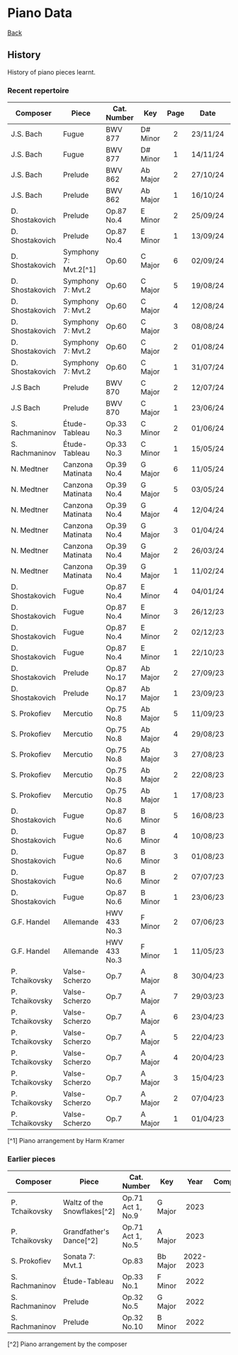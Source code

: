 # Piano Data

[Back](README.md)

## History

History of piano pieces learnt.

### Recent repertoire

|    Composer     |         Piece         | Cat. Number  |   Key    | Page  |   Date   | Maintained |
| --------------- | --------------------- | ------------ | -------- | :---: | :------: | :--------: |
| J.S. Bach       | Fugue                 | BWV 877      | D# Minor |   2   | 23/11/24 |     *      |
| J.S. Bach       | Fugue                 | BWV 877      | D# Minor |   1   | 14/11/24 |     *      |
| J.S. Bach       | Prelude               | BWV 862      | Ab Major |   2   | 27/10/24 |     *      |
| J.S. Bach       | Prelude               | BWV 862      | Ab Major |   1   | 16/10/24 |     *      |
| D. Shostakovich | Prelude               | Op.87 No.4   | E Minor  |   2   | 25/09/24 |     *      |
| D. Shostakovich | Prelude               | Op.87 No.4   | E Minor  |   1   | 13/09/24 |     *      |
| D. Shostakovich | Symphony 7: Mvt.2[^1] | Op.60        | C Major  |   6   | 02/09/24 |            |
| D. Shostakovich | Symphony 7: Mvt.2     | Op.60        | C Major  |   5   | 19/08/24 |            |
| D. Shostakovich | Symphony 7: Mvt.2     | Op.60        | C Major  |   4   | 12/08/24 |            |
| D. Shostakovich | Symphony 7: Mvt.2     | Op.60        | C Major  |   3   | 08/08/24 |            |
| D. Shostakovich | Symphony 7: Mvt.2     | Op.60        | C Major  |   2   | 01/08/24 |            |
| D. Shostakovich | Symphony 7: Mvt.2     | Op.60        | C Major  |   1   | 31/07/24 |            |
| J.S Bach        | Prelude               | BWV 870      | C Major  |   2   | 12/07/24 |     *      |
| J.S Bach        | Prelude               | BWV 870      | C Major  |   1   | 23/06/24 |     *      |
| S. Rachmaninov  | Étude-Tableau         | Op.33 No.3   | C Minor  |   2   | 01/06/24 |            |
| S. Rachmaninov  | Étude-Tableau         | Op.33 No.3   | C Minor  |   1   | 15/05/24 |            |
| N. Medtner      | Canzona Matinata      | Op.39 No.4   | G Major  |   6   | 11/05/24 |            |
| N. Medtner      | Canzona Matinata      | Op.39 No.4   | G Major  |   5   | 03/05/24 |            |
| N. Medtner      | Canzona Matinata      | Op.39 No.4   | G Major  |   4   | 12/04/24 |            |
| N. Medtner      | Canzona Matinata      | Op.39 No.4   | G Major  |   3   | 01/04/24 |            |
| N. Medtner      | Canzona Matinata      | Op.39 No.4   | G Major  |   2   | 26/03/24 |            |
| N. Medtner      | Canzona Matinata      | Op.39 No.4   | G Major  |   1   | 11/02/24 |            |
| D. Shostakovich | Fugue                 | Op.87 No.4   | E Minor  |   4   | 04/01/24 |     *      |
| D. Shostakovich | Fugue                 | Op.87 No.4   | E Minor  |   3   | 26/12/23 |     *      |
| D. Shostakovich | Fugue                 | Op.87 No.4   | E Minor  |   2   | 02/12/23 |     *      |
| D. Shostakovich | Fugue                 | Op.87 No.4   | E Minor  |   1   | 22/10/23 |     *      |
| D. Shostakovich | Prelude               | Op.87 No.17  | Ab Major |   2   | 27/09/23 |            |
| D. Shostakovich | Prelude               | Op.87 No.17  | Ab Major |   1   | 23/09/23 |            |
| S. Prokofiev    | Mercutio              | Op.75 No.8   | Ab Major |   5   | 11/09/23 |            |
| S. Prokofiev    | Mercutio              | Op.75 No.8   | Ab Major |   4   | 29/08/23 |            |
| S. Prokofiev    | Mercutio              | Op.75 No.8   | Ab Major |   3   | 27/08/23 |            |
| S. Prokofiev    | Mercutio              | Op.75 No.8   | Ab Major |   2   | 22/08/23 |            |
| S. Prokofiev    | Mercutio              | Op.75 No.8   | Ab Major |   1   | 17/08/23 |            |
| D. Shostakovich | Fugue                 | Op.87 No.6   | B Minor  |   5   | 16/08/23 |     *      |
| D. Shostakovich | Fugue                 | Op.87 No.6   | B Minor  |   4   | 10/08/23 |     *      |
| D. Shostakovich | Fugue                 | Op.87 No.6   | B Minor  |   3   | 01/08/23 |     *      |
| D. Shostakovich | Fugue                 | Op.87 No.6   | B Minor  |   2   | 07/07/23 |     *      |
| D. Shostakovich | Fugue                 | Op.87 No.6   | B Minor  |   1   | 23/06/23 |     *      |
| G.F. Handel     | Allemande             | HWV 433 No.3 | F Minor  |   2   | 07/06/23 |            |
| G.F. Handel     | Allemande             | HWV 433 No.3 | F Minor  |   1   | 11/05/23 |            |
| P. Tchaikovsky  | Valse-Scherzo         | Op.7         | A Major  |   8   | 30/04/23 |            |
| P. Tchaikovsky  | Valse-Scherzo         | Op.7         | A Major  |   7   | 29/03/23 |            |
| P. Tchaikovsky  | Valse-Scherzo         | Op.7         | A Major  |   6   | 23/04/23 |            |
| P. Tchaikovsky  | Valse-Scherzo         | Op.7         | A Major  |   5   | 22/04/23 |            |
| P. Tchaikovsky  | Valse-Scherzo         | Op.7         | A Major  |   4   | 20/04/23 |            |
| P. Tchaikovsky  | Valse-Scherzo         | Op.7         | A Major  |   3   | 15/04/23 |            |
| P. Tchaikovsky  | Valse-Scherzo         | Op.7         | A Major  |   2   | 07/04/23 |            |
| P. Tchaikovsky  | Valse-Scherzo         | Op.7         | A Major  |   1   | 01/04/23 |            |

[^1] Piano arrangement by Harm Kramer 

### Earlier pieces

|    Composer    |            Piece            |    Cat. Number    |   Key    |   Year    | Completed |
| -------------- | --------------------------- | ----------------- | -------- | :-------: | :-------: |
| P. Tchaikovsky | Waltz of the Snowflakes[^2] | Op.71 Act 1, No.9 | G Major  |   2023    |           |
| P. Tchaikovsky | Grandfather's Dance[^2]     | Op.71 Act 1, No.5 | A Major  |   2023    |           |
| S. Prokofiev   | Sonata 7: Mvt.1             | Op.83             | Bb Major | 2022-2023 |           |
| S. Rachmaninov | Étude-Tableau               | Op.33 No.1        | F Minor  |   2022    |     *     |
| S. Rachmaninov | Prelude                     | Op.32 No.5        | G Major  |   2022    |     *     |
| S. Rachmaninov | Prelude                     | Op.32 No.10       | B Minor  |   2022    |     *     |

[^2] Piano arrangement by the composer
